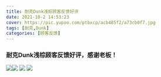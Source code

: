 ```yaml
---
title: 耐克Dunk浅棕顾客反馈好评
date: 2021-10-2 14:53:23
cover: https://pic.yupoo.com/ptbxcp/acb485f2/a73cb0f7.jpg
tags: [耐克,Dunk]
categories: [顾客反馈]
---
```


###  耐克Dunk浅棕顾客反馈好评，感谢老板！
![](https://pic.yupoo.com/ptbxcp/c5ac4469/7a549c11.jpg)![](https://pic.yupoo.com/ptbxcp/31f59a6a/4ea3475a.jpg)
![](https://pic.yupoo.com/ptbxcp/c5d2f315/4ef97bb7.jpg)
![](https://pic.yupoo.com/ptbxcp/acb485f2/a73cb0f7.jpg)
